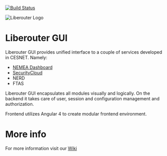 [![Build Status](https://travis-ci.org/CESNET/liberouter-gui.svg?branch=master)](https://travis-ci.org/CESNET/liberouter-gui)

![Liberouter Logo](http://dmon100.liberouter.org/img/lr_logo_2.png "Liberouter logo")

# Liberouter GUI

Liberouter GUI provides unified interface to a couple of services developed in CESNET. Namely:
* [NEMEA Dashboard](https://github.com/CESNET/Nemea-Dashboard/tree/liberouter-gui)
* [SecurityCloud](https://github.com/CESNET/liberouter-gui/tree/scgui)
* NERD
* FTAS

Liberouter GUI encapsulates all modules visually and logically. On the backend it takes care of user, session and configuration management and authorization.

Frontend utilizes Angular 4 to create modular frontend environment.

# More info
For more information visit our [Wiki](https://github.com/CESNET/liberouter-gui/wiki)

